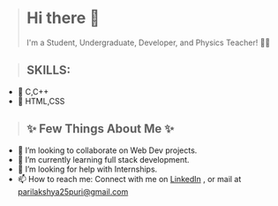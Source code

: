 > # Hi there 👋
> I'm a Student, Undergraduate, Developer, and Physics Teacher! 👩🏻


> ## SKILLS:
* 🥇 C,C++
* 🥇 HTML,CSS


> ## ✨ Few Things About Me ✨

* 👯 I’m looking to collaborate on Web Dev projects.
* 🌱 I’m currently learning full stack development.
* 🤔 I’m looking for help with Internships.
* 📫 How to reach me: Connect with me on [LinkedIn](linkedin.com/in/parilakshya-puri-3339031aa) , or mail at parilakshya25puri@gmail.com
<!--
**ParilakshyaPuri/ParilakshyaPuri** is a ✨ _special_ ✨ repository because its `README.md` (this file) appears on your GitHub profile.

Here are some ideas to get you started:

- 🔭 I’m currently working on ...
- 🌱 I’m currently learning ...
- 👯 I’m looking to collaborate on ...
- 🤔 I’m looking for help with ...
- 💬 Ask me about ...
- 📫 How to reach me: ...
- 😄 Pronouns: ...
- ⚡ Fun fact: ...
-->
